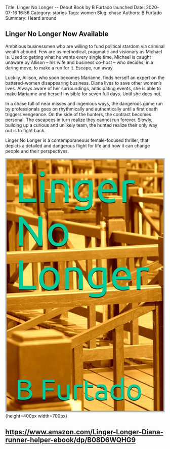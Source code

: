 Title: Linger No Longer -- Debut Book by B Furtado launched
Date: 2020-07-16 16:56
Category: stories
Tags: women
Slug: chase
Authors: B Furtado
Summary: Heard around

## Linger No Longer Now Available

Ambitious businessmen who are willing to fund political stardom via criminal wealth abound. Few are as methodical, 
pragmatic and visionary as Michael is. Used to getting what he wants every single time, Michael is caught unaware by 
Allison – his wife and business co-host – who decides, in a daring move, to make a run for it. Escape, run away.

Luckily, Allison, who soon becomes Marianne, finds herself an expert on the battered-women disappearing business. 
Diana lives to save other women’s lives. Always aware of her surroundings, anticipating events, she is able to make 
Marianne and herself invisible for seven full days. Until she does not.

In a chase full of near misses and ingenious ways, the dangerous game run by professionals goes on rhythmically and 
authentically until a first death triggers vengeance. On the side of the hunters, the contract becomes personal. 
The escapees in turn realize they cannot run forever. Slowly, building up a curious and unlikely team, the hunted 
realize their only way out is to fight back.

Linger No Longer is a contemporaneous female-focused thriller, that depicts a detailed and dangerous flight for 
life and how it can change people and their perspectives.

![a phantom image](images/LingerNoLonger.jpeg){height=400px width=700px}

## **https://www.amazon.com/Linger-Longer-Diana-runner-helper-ebook/dp/B08D6WQHG9**


